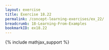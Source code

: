```yaml
---
layout: exercise
title: Exercise 18.22
permalink: /concept-learning-exercises/ex_22/
breadcrumb: 18-Learning-From-Examples
bookmarkID: ex18.22
---
```


{% include mathjax_support %}
